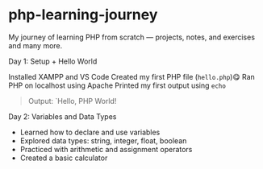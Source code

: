 # php-learning-journey
My journey of learning PHP from scratch — projects, notes, and exercises and many more.


 Day 1: Setup + Hello World

 Installed XAMPP and VS Code
 Created my first PHP file (`hello.php`)😋
 Ran PHP on localhost using Apache
 Printed my first output using `echo`

> Output: `Hello, PHP World!

Day 2: Variables and Data Types

- Learned how to declare and use variables
- Explored data types: string, integer, float, boolean
- Practiced with arithmetic and assignment operators
- Created a basic calculator
